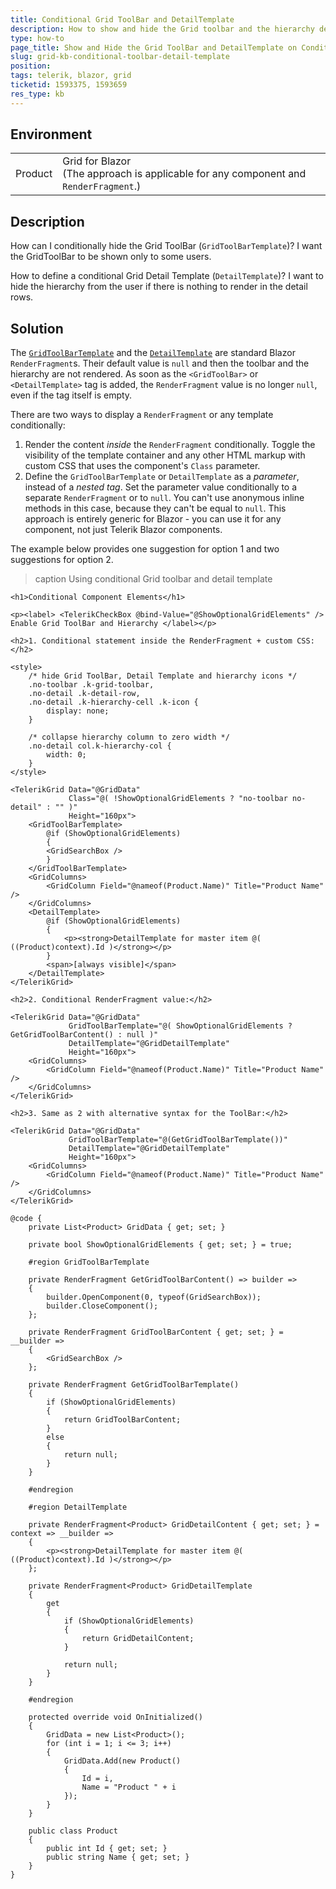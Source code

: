 ```yaml
---
title: Conditional Grid ToolBar and DetailTemplate
description: How to show and hide the Grid toolbar and the hierarchy detail template conditionally?
type: how-to
page_title: Show and Hide the Grid ToolBar and DetailTemplate on Condition
slug: grid-kb-conditional-toolbar-detail-template
position: 
tags: telerik, blazor, grid
ticketid: 1593375, 1593659
res_type: kb
---
```


## Environment

<table>
    <tbody>
        <tr>
            <td>Product</td>
            <td>
                Grid for Blazor <br />
                (The approach is applicable for any component and <code>RenderFragment</code>.)
            </td>
        </tr>
    </tbody>
</table>

## Description

How can I conditionally hide the Grid ToolBar (`GridToolBarTemplate`)? I want the GridToolBar to be shown only to some users.

How to define a conditional Grid Detail Template (`DetailTemplate`)? I want to hide the hierarchy from the user if there is nothing to render in the detail rows.

## Solution

The [`GridToolBarTemplate`](slug:components/grid/features/toolbar) and the [`DetailTemplate`](slug:components/grid/features/hierarchy) are standard Blazor `RenderFragment`s. Their default value is `null` and then the toolbar and the hierarchy are not rendered. As soon as the `<GridToolBar>` or `<DetailTemplate>` tag is added, the `RenderFragment` value is no longer `null`, even if the tag itself is empty.

There are two ways to display a `RenderFragment` or any template conditionally:

1. Render the content *inside* the `RenderFragment` conditionally. Toggle the visibility of the template container and any other HTML markup with custom CSS that uses the component's `Class` parameter.
1. Define the `GridToolBarTemplate` or `DetailTemplate` as a *parameter*, instead of a *nested tag*. Set the parameter value conditionally to a separate `RenderFragment` or to `null`. You can't use anonymous inline methods in this case, because they can't be equal to `null`. This approach is entirely generic for Blazor - you can use it for any component, not just Telerik Blazor components.

The example below provides one suggestion for option 1 and two suggestions for option 2.

>caption Using conditional Grid toolbar and detail template

````RAZOR
<h1>Conditional Component Elements</h1>

<p><label> <TelerikCheckBox @bind-Value="@ShowOptionalGridElements" /> Enable Grid ToolBar and Hierarchy </label></p>

<h2>1. Conditional statement inside the RenderFragment + custom CSS:</h2>

<style>
    /* hide Grid ToolBar, Detail Template and hierarchy icons */
    .no-toolbar .k-grid-toolbar,
    .no-detail .k-detail-row,
    .no-detail .k-hierarchy-cell .k-icon {
        display: none;
    }

    /* collapse hierarchy column to zero width */
    .no-detail col.k-hierarchy-col {
        width: 0;
    }
</style>

<TelerikGrid Data="@GridData"
             Class="@( !ShowOptionalGridElements ? "no-toolbar no-detail" : "" )"
             Height="160px">
    <GridToolBarTemplate>
        @if (ShowOptionalGridElements)
        {
        <GridSearchBox />
        }
    </GridToolBarTemplate>
    <GridColumns>
        <GridColumn Field="@nameof(Product.Name)" Title="Product Name" />
    </GridColumns>
    <DetailTemplate>
        @if (ShowOptionalGridElements)
        {
            <p><strong>DetailTemplate for master item @( ((Product)context).Id )</strong></p>
        }
        <span>[always visible]</span>
    </DetailTemplate>
</TelerikGrid>

<h2>2. Conditional RenderFragment value:</h2>

<TelerikGrid Data="@GridData"
             GridToolBarTemplate="@( ShowOptionalGridElements ? GetGridToolBarContent() : null )"
             DetailTemplate="@GridDetailTemplate"
             Height="160px">
    <GridColumns>
        <GridColumn Field="@nameof(Product.Name)" Title="Product Name" />
    </GridColumns>
</TelerikGrid>

<h2>3. Same as 2 with alternative syntax for the ToolBar:</h2>

<TelerikGrid Data="@GridData"
             GridToolBarTemplate="@(GetGridToolBarTemplate())"
             DetailTemplate="@GridDetailTemplate"
             Height="160px">
    <GridColumns>
        <GridColumn Field="@nameof(Product.Name)" Title="Product Name" />
    </GridColumns>
</TelerikGrid>

@code {
    private List<Product> GridData { get; set; }

    private bool ShowOptionalGridElements { get; set; } = true;

    #region GridToolBarTemplate

    private RenderFragment GetGridToolBarContent() => builder =>
    {
        builder.OpenComponent(0, typeof(GridSearchBox));
        builder.CloseComponent();
    };

    private RenderFragment GridToolBarContent { get; set; } = __builder =>
    {
        <GridSearchBox />
    };

    private RenderFragment GetGridToolBarTemplate()
    {
        if (ShowOptionalGridElements)
        {
            return GridToolBarContent;
        }
        else
        {
            return null;
        }
    }

    #endregion

    #region DetailTemplate

    private RenderFragment<Product> GridDetailContent { get; set; } = context => __builder =>
    {
        <p><strong>DetailTemplate for master item @( ((Product)context).Id )</strong></p>
    };

    private RenderFragment<Product> GridDetailTemplate
    {
        get
        {
            if (ShowOptionalGridElements)
            {
                return GridDetailContent;
            }

            return null;
        }
    }

    #endregion

    protected override void OnInitialized()
    {
        GridData = new List<Product>();
        for (int i = 1; i <= 3; i++)
        {
            GridData.Add(new Product()
            {
                Id = i,
                Name = "Product " + i
            });
        }
    }

    public class Product
    {
        public int Id { get; set; }
        public string Name { get; set; }
    }
}
````
